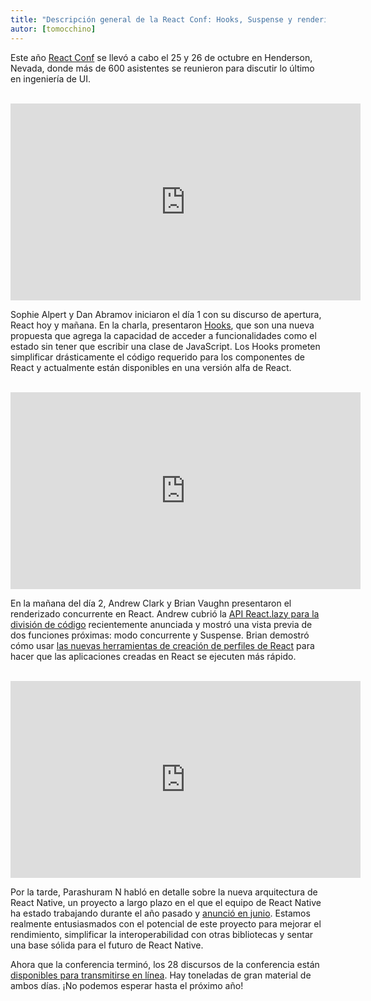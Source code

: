 ```yaml
---
title: "Descripción general de la React Conf: Hooks, Suspense y renderizado concurrente"
autor: [tomocchino]
---
```


Este año [React Conf](https://conf.reactjs.org/) se llevó a cabo el 25 y 26 de octubre en Henderson, Nevada, donde más de 600 asistentes se reunieron para discutir lo último en ingeniería de UI.

<br>

<iframe width="560" height="315" src="https://www.youtube.com/embed/V-QO-KO90iQ" frameborder="0" allow="accelerometer; autoplay; encrypted-media; gyroscope; picture-in-picture" allowfullscreen></iframe>

Sophie Alpert y Dan Abramov iniciaron el día 1 con su discurso de apertura, React hoy y mañana. En la charla, presentaron [Hooks](/docs/hooks-intro.html), que son una nueva propuesta que agrega la capacidad de acceder a funcionalidades como el estado sin tener que escribir una clase de JavaScript. Los Hooks prometen simplificar drásticamente el código requerido para los componentes de React y actualmente están disponibles en una versión alfa de React.

<br>

<iframe width="560" height="315" src="https://www.youtube.com/embed/ByBPyMBTzM0" frameborder="0" allow="accelerometer; autoplay; encrypted-media; gyroscope; picture-in-picture" allowfullscreen></iframe>

En la mañana del día 2, Andrew Clark y Brian Vaughn presentaron el renderizado concurrente en React. Andrew cubrió la [API React.lazy para la división de código](/blog/2018/10/23/react-v-16-6.html) recientemente anunciada y mostró una vista previa de dos funciones próximas: modo concurrente y Suspense. Brian demostró cómo usar [las nuevas herramientas de creación de perfiles de React](/blog/2018/09/10/introducing-the-react-profiler.html) para hacer que las aplicaciones creadas en React se ejecuten más rápido.


<br>

<iframe width="560" height="315" src="https://www.youtube.com/embed/UcqRXTriUVI" frameborder="0" allow="accelerometer; autoplay; encrypted-media; gyroscope; picture-in-picture" allowfullscreen></iframe>

Por la tarde, Parashuram N habló en detalle sobre la nueva arquitectura de React Native, un proyecto a largo plazo en el que el equipo de React Native ha estado trabajando durante el año pasado y [anunció en junio](https://reactnative.dev/blog/2018/06/14/state-of-react-native-2018). Estamos realmente entusiasmados con el potencial de este proyecto para mejorar el rendimiento, simplificar la interoperabilidad con otras bibliotecas y sentar una base sólida para el futuro de React Native.

Ahora que la conferencia terminó, los 28 discursos de la conferencia están [disponibles para transmitirse en línea](https://www.youtube.com/playlist?list=PLPxbbTqCLbGE5AihOSExAa4wUM-P42EIJ). Hay toneladas de gran material de ambos días. ¡No podemos esperar hasta el próximo año!
